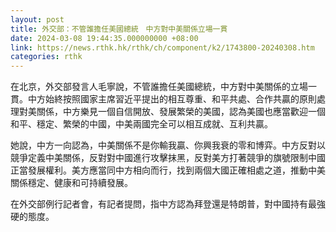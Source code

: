 ```yaml
---
layout: post
title: 外交部：不管誰擔任美國總統　中方對中美關係立場一貫
date: 2024-03-08 19:44:35.000000000 +08:00
link: https://news.rthk.hk/rthk/ch/component/k2/1743800-20240308.htm
categories: rthk
---
```


在北京，外交部發言人毛寧說，不管誰擔任美國總統，中方對中美關係的立場一貫。中方始終按照國家主席習近平提出的相互尊重、和平共處、合作共贏的原則處理對美關係，中方樂見一個自信開放、發展繁榮的美國，認為美國也應當歡迎一個和平、穩定、繁榮的中國，中美兩國完全可以相互成就、互利共贏。

她說，中方一向認為，中美關係不是你輸我贏、你興我衰的零和博弈。中方反對以競爭定義中美關係，反對對中國進行攻擊抹黑，反對美方打著競爭的旗號限制中國正當發展權利。美方應當同中方相向而行，找到兩個大國正確相處之道，推動中美關係穩定、健康和可持續發展。

在外交部例行記者會，有記者提問，指中方認為拜登還是特朗普，對中國持有最強硬的態度。
